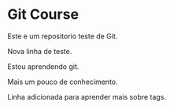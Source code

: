 # Git Course

Este e um repositorio teste de Git.

Nova linha de teste.

Estou aprendendo git.

Mais um pouco de conhecimento.

Linha adicionada para aprender mais sobre tags.

